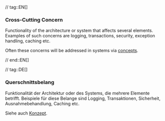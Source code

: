 // tag::EN[]
### Cross-Cutting Concern

Functionality of the architecture or system that affects several elements.
Examples of such concerns are logging, transactions, security, exception handling, caching etc.

Often these concerns will be addressed in systems via [concepts](#term-concept).


// end::EN[]

// tag::DE[]
### Querschnittsbelang

Funktionalität der Architektur oder des Systems, die mehrere Elemente
betrifft. Beispiele für diese Belange sind Logging, Transaktionen,
Sicherheit, Ausnahmebehandlung, Caching etc.

Siehe auch [Konzept](#term-concept).
